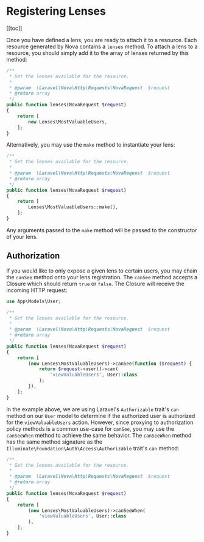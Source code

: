 # Registering Lenses

[[toc]]

Once you have defined a lens, you are ready to attach it to a resource. Each resource generated by Nova contains a `lenses` method. To attach a lens to a resource, you should simply add it to the array of lenses returned by this method:

```php
/**
 * Get the lenses available for the resource.
 *
 * @param  \Laravel\Nova\Http\Requests\NovaRequest  $request
 * @return array
 */
public function lenses(NovaRequest $request)
{
    return [
        new Lenses\MostValuableUsers,
    ];
}
```

Alternatively, you may use the `make` method to instantiate your lens:

```php
/**
 * Get the lenses available for the resource.
 *
 * @param  \Laravel\Nova\Http\Requests\NovaRequest  $request
 * @return array
 */
public function lenses(NovaRequest $request)
{
    return [
        Lenses\MostValuableUsers::make(),
    ];
}
```

Any arguments passed to the `make` method will be passed to the constructor of your lens.

## Authorization

If you would like to only expose a given lens to certain users, you may chain the `canSee` method onto your lens registration. The `canSee` method accepts a Closure which should return `true` or `false`. The Closure will receive the incoming HTTP request:

```php
use App\Models\User;

/**
 * Get the lenses available for the resource.
 *
 * @param  \Laravel\Nova\Http\Requests\NovaRequest  $request
 * @return array
 */
public function lenses(NovaRequest $request)
{
    return [
        (new Lenses\MostValuableUsers)->canSee(function ($request) {
            return $request->user()->can(
                'viewValuableUsers', User::class
            );
        }),
    ];
}
```

In the example above, we are using Laravel's `Authorizable` trait's `can` method on our `User` model to determine if the authorized user is authorized for the `viewValuableUsers` action. However, since proxying to authorization policy methods is a common use-case for `canSee`, you may use the `canSeeWhen` method to achieve the same behavior. The `canSeeWhen` method has the same method signature as the `Illuminate\Foundation\Auth\Access\Authorizable` trait's `can` method:

```php
/**
 * Get the lenses available for the resource.
 *
 * @param  \Laravel\Nova\Http\Requests\NovaRequest  $request
 * @return array
 */
public function lenses(NovaRequest $request)
{
    return [
        (new Lenses\MostValuableUsers)->canSeeWhen(
            'viewValuableUsers', User::class
        ),
    ];
}
```
